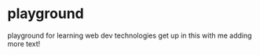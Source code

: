 playground
==========

playground for learning web dev technologies
get up in this with me
adding more text!
